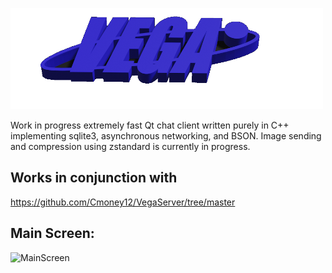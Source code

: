 ![alt text](https://github.com/Cmoney12/ClientChatApp/blob/master/resources/vega_logo.png)


Work in progress extremely fast Qt chat client written purely in C++ implementing sqlite3, asynchronous networking, and BSON. 
Image sending and compression using zstandard is currently in progress.

## Works in conjunction with

https://github.com/Cmoney12/VegaServer/tree/master

## Main Screen:

![MainScreen](https://user-images.githubusercontent.com/55010010/114798941-2b10b780-9d5c-11eb-97b3-fbb56996c45f.png)
